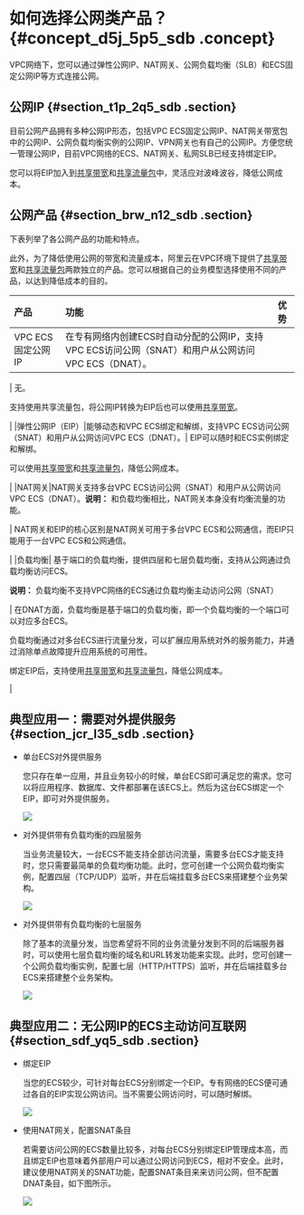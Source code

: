# 如何选择公网类产品？ {#concept_d5j_5p5_sdb .concept}

VPC网络下，您可以通过弹性公网IP、NAT网关、公网负载均衡（SLB）和ECS固定公网IP等方式连接公网。

## 公网IP {#section_t1p_2q5_sdb .section}

目前公网产品拥有多种公网IP形态，包括VPC ECS固定公网IP、NAT网关带宽包中的公网IP、公网负载均衡实例的公网IP、VPN网关也有自己的公网IP。方便您统一管理公网IP，目前VPC网络的ECS、NAT网关、私网SLB已经支持绑定EIP。

您可以将EIP加入到[共享带宽](https://www.aliyun.com/product/cbwp)和[共享流量包](https://www.aliyun.com/product/flowbag)中，灵活应对波峰波谷，降低公网成本。

## 公网产品 {#section_brw_n12_sdb .section}

下表列举了各公网产品的功能和特点。

此外，为了降低使用公网的带宽和流量成本，阿里云在VPC环境下提供了[共享带宽](https://www.aliyun.com/product/cbwp)和[共享流量包](https://www.aliyun.com/product/flowbag)两款独立的产品。您可以根据自己的业务模型选择使用不同的产品，以达到降低成本的目的。

|产品|功能|优势|
|:-|:-|:-|
|VPC ECS固定公网IP| 在专有网络内创建ECS时自动分配的公网IP，支持VPC ECS访问公网（SNAT）和用户从公网访问VPC ECS（DNAT）。

 | 无。

 支持使用共享流量包，将公网IP转换为EIP后也可以使用[共享带宽](https://www.aliyun.com/product/cbwp)。

 |
|弹性公网IP（EIP）|能够动态和VPC ECS绑定和解绑，支持VPC ECS访问公网（SNAT）和用户从公网访问VPC ECS（DNAT）。| EIP可以随时和ECS实例绑定和解绑。

 可以使用[共享带宽](https://www.aliyun.com/product/cbwp)和[共享流量包](https://www.aliyun.com/product/flowbag)，降低公网成本。

 |
|NAT网关|NAT网关支持多台VPC ECS访问公网（SNAT）和用户从公网访问VPC ECS（DNAT）。**说明：** 和负载均衡相比，NAT网关本身没有均衡流量的功能。

| NAT网关和EIP的核心区别是NAT网关可用于多台VPC ECS和公网通信，而EIP只能用于一台VPC ECS和公网通信。

 |
|负载均衡| 基于端口的负载均衡，提供四层和七层负载均衡，支持从公网通过负载均衡访问ECS。

 **说明：** 负载均衡不支持VPC网络的ECS通过负载均衡主动访问公网（SNAT）

 | 在DNAT方面，负载均衡是基于端口的负载均衡，即一个负载均衡的一个端口可以对应多台ECS。

 负载均衡通过对多台ECS进行流量分发，可以扩展应用系统对外的服务能力，并通过消除单点故障提升应用系统的可用性。

 绑定EIP后，支持使用[共享带宽](https://www.aliyun.com/product/cbwp)和[共享流量包](https://www.aliyun.com/product/flowbag)，降低公网成本。

 |

## 典型应用一：需要对外提供服务 {#section_jcr_l35_sdb .section}

-   单台ECS对外提供服务

    您只存在单一应用，并且业务较小的时候，单台ECS即可满足您的需求。您可以将应用程序、数据库、文件都部署在该ECS上。然后为这台ECS绑定一个EIP，即可对外提供服务。

    ![](http://static-aliyun-doc.oss-cn-hangzhou.aliyuncs.com/assets/img/2449/1543493718826_zh-CN.png)

-   对外提供带有负载均衡的四层服务

    当业务流量较大，一台ECS不能支持全部访问流量，需要多台ECS才能支持时，您只需要最简单的负载均衡功能。此时，您可创建一个公网负载均衡实例，配置四层（TCP/UDP）监听，并在后端挂载多台ECS来搭建整个业务架构。

    ![](http://static-aliyun-doc.oss-cn-hangzhou.aliyuncs.com/assets/img/2449/1543493718827_zh-CN.png)

-   对外提供带有负载均衡的七层服务

    除了基本的流量分发，当您希望将不同的业务流量分发到不同的后端服务器时，可以使用七层负载均衡的域名和URL转发功能来实现。此时，您可创建一个公网负载均衡实例，配置七层（HTTP/HTTPS）监听，并在后端挂载多台ECS来搭建整个业务架构。

    ![](http://static-aliyun-doc.oss-cn-hangzhou.aliyuncs.com/assets/img/2449/1543493718828_zh-CN.png)


## 典型应用二：无公网IP的ECS主动访问互联网 {#section_sdf_yq5_sdb .section}

-   绑定EIP

    当您的ECS较少，可针对每台ECS分别绑定一个EIP。专有网络的ECS便可通过各自的EIP实现公网访问。当不需要公网访问时，可以随时解绑。

    ![](http://static-aliyun-doc.oss-cn-hangzhou.aliyuncs.com/assets/img/2449/1543493718826_zh-CN.png)

-   使用NAT网关，配置SNAT条目

    若需要访问公网的ECS数量比较多，对每台ECS分别绑定EIP管理成本高，而且绑定EIP也意味着外部用户可以通过公网访问到ECS，相对不安全。此时，建议使用NAT网关的SNAT功能，配置SNAT条目来来访问公网，但不配置DNAT条目，如下图所示。

    ![](http://static-aliyun-doc.oss-cn-hangzhou.aliyuncs.com/assets/img/2449/1543493718829_zh-CN.png)


